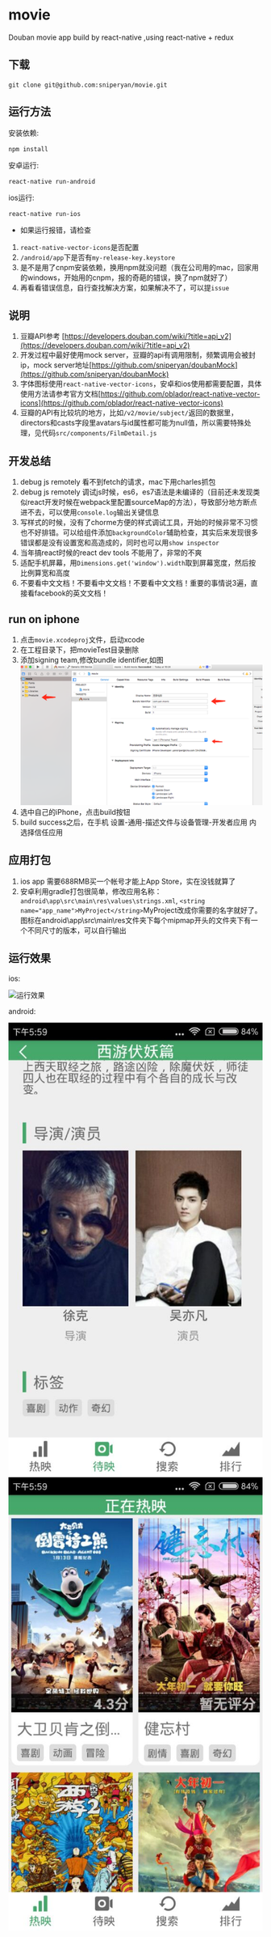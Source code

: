 # movie
Douban movie app build by react-native ,using react-native + redux

## 下载

```
git clone git@github.com:sniperyan/movie.git
```

## 运行方法

安装依赖:

```
npm install
```

安卓运行:

```
react-native run-android
```

ios运行:

```
react-native run-ios
```

* 如果运行报错，请检查

1. `react-native-vector-icons`是否配置
1. `/android/app`下是否有`my-release-key.keystore`
1. 是不是用了cnpm安装依赖，换用npm就没问题（我在公司用的mac，回家用的windows，开始用的cnpm，报的奇葩的错误，换了npm就好了）
1. 再看看错误信息，自行查找解决方案，如果解决不了，可以提`issue`

## 说明

1. 豆瓣API参考 [https://developers.douban.com/wiki/?title=api_v2](https://developers.douban.com/wiki/?title=api_v2)
1. 开发过程中最好使用mock server，豆瓣的api有调用限制，频繁调用会被封ip，mock server地址[https://github.com/sniperyan/doubanMock](https://github.com/sniperyan/doubanMock)
1. 字体图标使用`react-native-vector-icons`，安卓和ios使用都需要配置，具体使用方法请参考官方文档[https://github.com/oblador/react-native-vector-icons](https://github.com/oblador/react-native-vector-icons)
1. 豆瓣的API有比较坑的地方，比如`/v2/movie/subject/`返回的数据里，directors和casts字段里avatars与id属性都可能为null值，所以需要特殊处理，见代码`src/components/FilmDetail.js`

## 开发总结

1. debug js remotely 看不到fetch的请求，mac下用charles抓包
1. debug js remotely 调试js时候，es6，es7语法是未编译的（目前还未发现类似react开发时候在webpack里配置sourceMap的方法），导致部分地方断点进不去，可以使用`console.log`输出关键信息
1. 写样式的时候，没有了chorme方便的样式调试工具，开始的时候非常不习惯也不好排错。可以给组件添加`backgroundColor`辅助检查，其实后来发现很多错误都是没有设置宽和高造成的，同时也可以用`show inspector`
1. 当年搞react时候的react dev tools 不能用了，非常的不爽
1. 适配手机屏幕，用`Dimensions.get('window').width`取到屏幕宽度，然后按比例算宽和高度
1. 不要看中文文档！不要看中文文档！不要看中文文档！重要的事情说3遍，直接看facebook的英文文档！


## run on iphone

1. 点击`movie.xcodeproj`文件，启动xcode
1. 在工程目录下，把movieTest目录删除
1. 添加signing team,修改bundle identifier,如图![如图](./images/movie1.png)
1. 选中自己的iPhone，点击build按钮
1. build success之后，在手机 设置-通用-描述文件与设备管理-开发者应用 内选择信任应用

## 应用打包

1. ios app 需要688RMB买一个帐号才能上App Store，实在没钱就算了
1. 安卓利用gradle打包很简单，修改应用名称：`android\app\src\main\res\values\strings.xml`, `<string name="app_name">MyProject</string>`MyProject改成你需要的名字就好了。图标在android\app\src\main\res文件夹下每个mipmap开头的文件夹下有一个不同尺寸的版本，可以自行输出


## 运行效果

ios:

![运行效果](./images/movie-ios.gif)

android:

![运行效果](./images/android-1.jpg)
![运行效果](./images/android-2.jpg)


